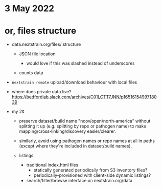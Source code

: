 # 3 May 2022
# or, files structure

- data.nextstrain.org/files/ structure
  - JSON file location
    - would love if this was slashed instead of underscores

  - counts data

- `nextstrain remote` upload/download behaviour with local files

- where does private data live?
  https://bedfordlab.slack.com/archives/C01LCTT7JNN/p1651615499718039

- my 2¢
  - preserve dataset/build name "ncov/open/north-america" without splitting it
    up (e.g. splitting by repo or pathogen name) to make
    mapping/cross-linking/discovery easier/clearer.

  - similarly, avoid using pathogen names or repo names at all in paths (except
    where they're included in dataset/build names).

  - listings
    - traditional index.html files
      - statically generated periodically from S3 inventory files?
      - periodically-provisioned with client-side dynamic listings?
    - search/filter/browse interface on nextstrain.org/data
